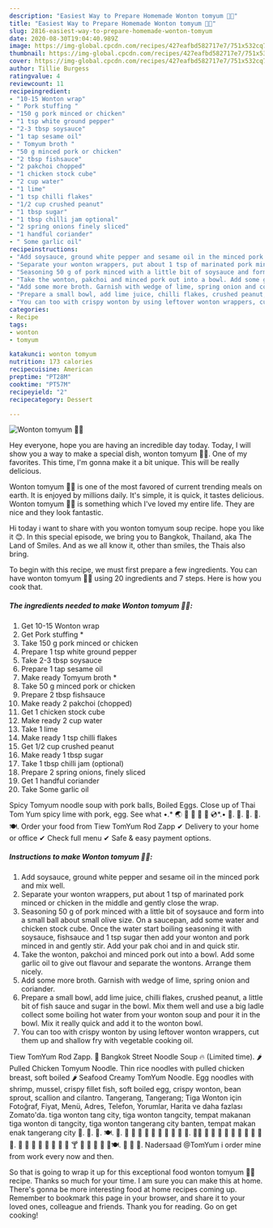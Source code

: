 ```yaml
---
description: "Easiest Way to Prepare Homemade Wonton tomyum 🍜🥢"
title: "Easiest Way to Prepare Homemade Wonton tomyum 🍜🥢"
slug: 2816-easiest-way-to-prepare-homemade-wonton-tomyum
date: 2020-08-30T19:04:40.989Z
image: https://img-global.cpcdn.com/recipes/427eafbd582717e7/751x532cq70/wonton-tomyum-🍜🥢-recipe-main-photo.jpg
thumbnail: https://img-global.cpcdn.com/recipes/427eafbd582717e7/751x532cq70/wonton-tomyum-🍜🥢-recipe-main-photo.jpg
cover: https://img-global.cpcdn.com/recipes/427eafbd582717e7/751x532cq70/wonton-tomyum-🍜🥢-recipe-main-photo.jpg
author: Tillie Burgess
ratingvalue: 4
reviewcount: 11
recipeingredient:
- "10-15 Wonton wrap"
- " Pork stuffing "
- "150 g pork minced or chicken"
- "1 tsp white ground pepper"
- "2-3 tbsp soysauce"
- "1 tap sesame oil"
- " Tomyum broth "
- "50 g minced pork or chicken"
- "2 tbsp fishsauce"
- "2 pakchoi chopped"
- "1 chicken stock cube"
- "2 cup water"
- "1 lime"
- "1 tsp chilli flakes"
- "1/2 cup crushed peanut"
- "1 tbsp sugar"
- "1 tbsp chilli jam optional"
- "2 spring onions finely sliced"
- "1 handful coriander"
- " Some garlic oil"
recipeinstructions:
- "Add soysauce, ground white pepper and sesame oil in the minced pork and mix well."
- "Separate your wonton wrappers, put about 1 tsp of marinated pork minced or chicken in the middle and gently close the wrap."
- "Seasoning 50 g of pork minced with a little bit of soysauce and form into a small ball about small olive size. On a saucepan, add some water and chicken stock cube. Once the water start boiling seasoning it with soysauce, fishsauce and 1 tsp sugar then add your wonton and pork minced in and gently stir. Add your pak choi and in and quick stir."
- "Take the wonton, pakchoi and minced pork out into a bowl. Add some garlic oil to give out flavour and separate the wontons. Arrange them nicely."
- "Add some more broth. Garnish with wedge of lime, spring onion and coriander."
- "Prepare a small bowl, add lime juice, chilli flakes, crushed peanut, a little bit of fish sauce and sugar in the bowl. Mix them well and use a big ladle collect some boiling hot water from your wonton soup and pour it in the bowl. Mix it really quick and add it to the wonton bowl."
- "You can too with crispy wonton by using leftover wonton wrappers, cut them up and shallow fry with vegetable cooking oil."
categories:
- Recipe
tags:
- wonton
- tomyum

katakunci: wonton tomyum 
nutrition: 173 calories
recipecuisine: American
preptime: "PT28M"
cooktime: "PT57M"
recipeyield: "2"
recipecategory: Dessert

---
```



![Wonton tomyum 🍜🥢](https://img-global.cpcdn.com/recipes/427eafbd582717e7/751x532cq70/wonton-tomyum-🍜🥢-recipe-main-photo.jpg)

Hey everyone, hope you are having an incredible day today. Today, I will show you a way to make a special dish, wonton tomyum 🍜🥢. One of my favorites. This time, I'm gonna make it a bit unique. This will be really delicious.

Wonton tomyum 🍜🥢 is one of the most favored of current trending meals on earth. It is enjoyed by millions daily. It's simple, it is quick, it tastes delicious. Wonton tomyum 🍜🥢 is something which I've loved my entire life. They are nice and they look fantastic.

Hi today i want to share with you wonton tomyum soup recipe. hope you like it 😊. In this special episode, we bring you to Bangkok, Thailand, aka The Land of Smiles. And as we all know it, other than smiles, the Thais also bring.


To begin with this recipe, we must first prepare a few ingredients. You can have wonton tomyum 🍜🥢 using 20 ingredients and 7 steps. Here is how you cook that.

<!--inarticleads1-->

##### The ingredients needed to make Wonton tomyum 🍜🥢:

1. Get 10-15 Wonton wrap
1. Get  Pork stuffing *
1. Take 150 g pork minced or chicken
1. Prepare 1 tsp white ground pepper
1. Take 2-3 tbsp soysauce
1. Prepare 1 tap sesame oil
1. Make ready  Tomyum broth *
1. Take 50 g minced pork or chicken
1. Prepare 2 tbsp fishsauce
1. Make ready 2 pakchoi (chopped)
1. Get 1 chicken stock cube
1. Make ready 2 cup water
1. Take 1 lime
1. Make ready 1 tsp chilli flakes
1. Get 1/2 cup crushed peanut
1. Make ready 1 tbsp sugar
1. Take 1 tbsp chilli jam (optional)
1. Prepare 2 spring onions, finely sliced
1. Get 1 handful coriander
1. Take  Some garlic oil


Spicy Tomyum noodle soup with pork balls, Boiled Eggs. Close up of Thai Tom Yum spicy lime with pork, egg. See what •.* 🌏 🥩 🍜 🥢 🐰 💿*.• 🍜. 🍝. 🍠. 🥢. 🍽️. Order your food from Tiew TomYum Rod Zapp ✔ Delivery to your home or office ✔ Check full menu ✔ Safe &amp; easy payment options. 

<!--inarticleads2-->

##### Instructions to make Wonton tomyum 🍜🥢:

1. Add soysauce, ground white pepper and sesame oil in the minced pork and mix well.
1. Separate your wonton wrappers, put about 1 tsp of marinated pork minced or chicken in the middle and gently close the wrap.
1. Seasoning 50 g of pork minced with a little bit of soysauce and form into a small ball about small olive size. On a saucepan, add some water and chicken stock cube. Once the water start boiling seasoning it with soysauce, fishsauce and 1 tsp sugar then add your wonton and pork minced in and gently stir. Add your pak choi and in and quick stir.
1. Take the wonton, pakchoi and minced pork out into a bowl. Add some garlic oil to give out flavour and separate the wontons. Arrange them nicely.
1. Add some more broth. Garnish with wedge of lime, spring onion and coriander.
1. Prepare a small bowl, add lime juice, chilli flakes, crushed peanut, a little bit of fish sauce and sugar in the bowl. Mix them well and use a big ladle collect some boiling hot water from your wonton soup and pour it in the bowl. Mix it really quick and add it to the wonton bowl.
1. You can too with crispy wonton by using leftover wonton wrappers, cut them up and shallow fry with vegetable cooking oil.


Tiew TomYum Rod Zapp. 🍜 Bangkok Street Noodle Soup 🔥 (Limited time). 🌶 Pulled Chicken Tomyum Noodle. Thin rice noodles with pulled chicken breast, soft boiled 🌶 Seafood Creamy TomYum Noodle. Egg noodles with shrimp, mussel, crispy fillet fish, soft boiled egg, crispy wonton, bean sprout, scallion and cilantro. Tangerang, Tangerang; Tiga Wonton için Fotoğraf, Fiyat, Menü, Adres, Telefon, Yorumlar, Harita ve daha fazlası Zomato&#39;da. tiga wonton tang city, tiga wonton tangcity, tempat makanan tiga wonton di tangcity, tiga wonton tangerang city banten, tempat makan enak tangerang city 🍜. 🍝. 🥢. 🍽️. 🍴. 🍜 🥘 🍲 🍥 🍣 🍱 🍛 🍙 🍚 🍘. 🍢🍡 🍧 🍨 🍦 🍰 🎂 🍮 🍭 🍬 🍫 🍿. 🍵 🍼 🥛 🍺 🍻 🍷 🥂 🥃 🍸 🍹 🍾 🍶 🥄 🍴🍽. 🥣 🥡 🥢. Nadersaad @TomYum i order mine from work every now and then. 

So that is going to wrap it up for this exceptional food wonton tomyum 🍜🥢 recipe. Thanks so much for your time. I am sure you can make this at home. There's gonna be more interesting food at home recipes coming up. Remember to bookmark this page in your browser, and share it to your loved ones, colleague and friends. Thank you for reading. Go on get cooking!
